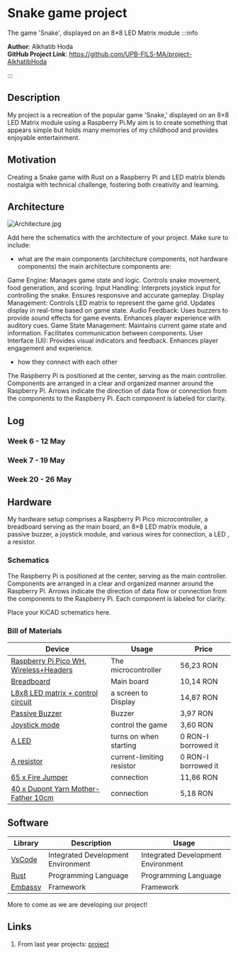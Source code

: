 # Snake game project 
The game 'Snake', displayed on an 8×8 LED Matrix module 
:::info

**Author**: Alkhatib Hoda \
**GitHub Project Link**: https://github.com/UPB-FILS-MA/project-AlkhatibHoda

:::

## Description

My project is a recreation of the popular game 'Snake,' displayed on an 8×8 LED Matrix module using a Raspberry Pi.My aim is to create something that appears simple but holds many memories of my childhood and provides enjoyable entertainment.

## Motivation

Creating a Snake game with Rust on a Raspberry Pi and LED matrix blends nostalgia with technical challenge, fostering both creativity and learning.

## Architecture

![Architecture.jpg](https://github.com/AlkhatibHoda/upb-fils-ma.github.io/assets/163418706/9adce84e-7836-41bc-a30b-dc0bfab75834)


Add here the schematics with the architecture of your project. Make sure to include:

-   what are the main components (architecture components, not hardware components)
the main architecture components are:

Game Engine:
Manages game state and logic.
Controls snake movement, food generation, and scoring.
Input Handling:
Interprets joystick input for controlling the snake.
Ensures responsive and accurate gameplay.
Display Management:
Controls LED matrix to represent the game grid.
Updates display in real-time based on game state.
Audio Feedback:
Uses buzzers to provide sound effects for game events.
Enhances player experience with auditory cues.
Game State Management:
Maintains current game state and information.
Facilitates communication between components.
User Interface (UI):
Provides visual indicators and feedback.
Enhances player engagement and experience.

-   how they connect with each other

The Raspberry Pi is positioned at the center, serving as the main controller.
Components are arranged in a clear and organized manner around the Raspberry Pi.
Arrows indicate the direction of data flow or connection from the components to the Raspberry Pi.
Each component is labeled for clarity.

## Log

<!-- write every week your progress here -->

### Week 6 - 12 May

### Week 7 - 19 May

### Week 20 - 26 May

## Hardware

My hardware setup comprises a Raspberry Pi Pico microcontroller, a breadboard serving as the main board, an 8×8 LED matrix module, a passive buzzer, a joystick module, and various wires for connection, a LED , a resistor.

### Schematics

The Raspberry Pi is positioned at the center, serving as the main controller.
Components are arranged in a clear and organized manner around the Raspberry Pi.
Arrows indicate the direction of data flow or connection from the components to the Raspberry Pi.
Each component is labeled for clarity.

Place your KiCAD schematics here.

### Bill of Materials

<!-- Fill out this table with all the hardware components that you might need.

The format is

| [Device](link://to/device) | This is used ... | [price](link://to/store) |


-->

| Device                                                                                                  | Usage               | Price                                                                                                                                                                                                                                                                                |
|-|-|-|
| [Raspberry Pi Pico WH, Wireless+Headers](https://www.raspberrypi.com/documentation/microcontrollers/raspberry-pi-pico.html) | The microcontroller | 56,23 RON                                                                                                                                                                                       |
| [Breadboard](https://ardushop.ro/ro/electronica/33-breadboard-830.html?search_query=breadboard&results=31) | Main board          | 10,14 RON                                                                                                                                                                                                                                                   
| [L8x8 LED matrix + control circuit](https://ardushop.ro/ro/home/95-matrice-led-uri-8x8-circuit-de-control.html?search_query=matrix&results=8)     | a screen to Display | 14,87 RON                                                                                                                                                      |
| [Passive Buzzer](https://ardushop.ro/ro/electronica/194-buzzer.html?search_query=buzzer&results=16)                                                                                       | Buzzer              | 3,97 RON                                                                                                                        |
| [Joystick mode](https://ardushop.ro/ro/electronica/127-modul-joystick.html?search_query=joystick&results=4)                                                                                        | control the game    | 3,60 RON                                                                                                                                                                                                                                                        |
| [A LED]()                                                       | turns on when starting | 0 RON-I borrowed it                                                                                                                                                                                                                                                       |
| [A resistor]()                                            | current-limiting resistor| 0 RON-I borrowed it                                                                                                                                                                                                                                                        |
| [65 x Fire Jumper](https://ardushop.ro/ro/electronica/28-65-x-jumper-wires.html?search_query=fir&results=286)           | connection           | 11,86  RON |
| [40 x Dupont Yarn Mother-Father 10cm](https://ardushop.ro/ro/electronica/23-40-x-dupont-cables-female-male-10cm.html?search_query=fir&results=286)                     | connection           | 5,18  RON|

## Software

| Library                                  | Description                        | Usage                              |
| ---------------------------------------- | ---------------------------------- | ---------------------------------- |
| [VsCode](https://code.visualstudio.com/) | Integrated Development Environment | Integrated Development Environment |
| [Rust](https://www.rust-lang.org/)       | Programming Language               | Programming Language               |
| [Embassy](https://embassy.dev/)          | Framework                          | Framework                          |

More to come as we are developing our project!

## Links

<!-- Add a few links that inspired you and that you think you will use for your project -->

1. From last year projects: [project](https://ocw.cs.pub.ro/courses/pm/prj2023/apredescu/gameofsnake)
